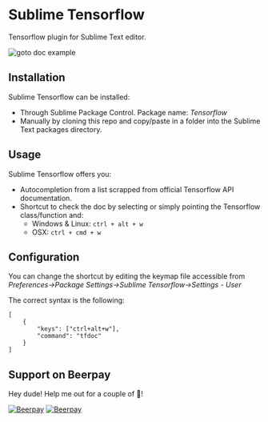 # Sublime Tensorflow

Tensorflow plugin for Sublime Text editor.

![goto doc example](https://user-images.githubusercontent.com/16015833/27678287-fab80c96-5cb4-11e7-8ebd-2818c42776c0.gif "Straight-to-doc example")

## Installation ##

Sublime Tensorflow can be installed: 
* Through Sublime Package Control. Package name: *Tensorflow*
* Manually by cloning this repo and copy/paste in a folder into the Sublime Text packages directory.

## Usage ##

Sublime Tensorflow offers you: 
* Autocompletion from a list scrapped from official Tensorflow API documentation.
* Shortcut to check the doc by selecting or simply pointing the Tensorflow class/function and:
  * Windows & Linux: `ctrl + alt + w`
  * OSX: `ctrl + cmd + w`
  
## Configuration ##

You can change the shortcut by editing the keymap file accessible from *Preferences->Package Settings->Sublime Tensorflow->Settings - User*

The correct syntax is the following:

```
[
    {
        "keys": ["ctrl+alt+w"],
        "command": "tfdoc"
    }
]
```
  
## Support on Beerpay
Hey dude! Help me out for a couple of :beers:!

[![Beerpay](https://beerpay.io/baptisteArnaud/Sublime-Tensorflow/badge.svg?style=beer-square)](https://beerpay.io/baptisteArnaud/Sublime-Tensorflow)  [![Beerpay](https://beerpay.io/baptisteArnaud/Sublime-Tensorflow/make-wish.svg?style=flat-square)](https://beerpay.io/baptisteArnaud/Sublime-Tensorflow?focus=wish)

